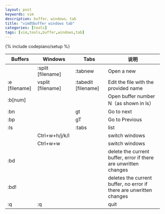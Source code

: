 ```yaml
---
layout: post
keywords: vim 
description: buffer、windows、tab
title: "vim的buffer windows tab"
categories: [tools]
tags: [vim,tools,buffer,windows,tab]
---
```

{% include codepiano/setup %}



|Buffers|Windows|Tabs|说明|
|---|---|---|---|
||:split [filename]|:tabnew|Open a new|
|:e [filename]|vsplit [filename]|:tabedit [filename]|Edit the file with the provided name|
|:b[num]|||Open buffer number N（as shown in ls）|
|:bn| |gt|Go to next|
|:bp| |gT|Go to Previous|
|:ls| |:tabs|list|
| | Ctrl+w+h/j/k/l ||switch windows|
| | Ctrl+w+w ||switch windows|
|:bd | ||delete the current buffer, error if there are unwritten changes|
|:bd! | ||deletes the current buffer, no error if there are unwritten changes|
|:q|:q| | quit|
